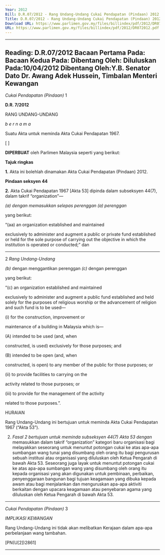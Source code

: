 ```yaml
---
Year: 2012
Bill: D.R.07/2012 - Rang Undang-Undang Cukai Pendapatan (Pindaan) 2012 (Lulus)
Title: D.R.07/2012 - Rang Undang-Undang Cukai Pendapatan (Pindaan) 2012 (Lulus)
Download URL: https://www.parlimen.gov.my/files/billindex/pdf/2012/DR072012.pdf
URL: https://www.parlimen.gov.my/files/billindex/pdf/2012/DR072012.pdf
---
```

---
Reading:
D.R.07/2012
Bacaan Pertama Pada:
Bacaan Kedua Pada:
Dibentang Oleh:
Diluluskan Pada:10/04/2012
Dibentang Oleh:Y.B. Senator Dato Dr. Awang Adek Hussein, Timbalan Menteri Kewangan
---

_Cukai Pendapatan (Pindaan)_ 1

**D.R. 7/2012**

RANG UNDANG-UNDANG

_b e r n a m a_

Suatu Akta untuk meminda Akta Cukai Pendapatan 1967.

[ ]

**DIPERBUAT** oleh Parlimen Malaysia seperti yang berikut:

**Tajuk ringkas**

**1.** Akta ini bolehlah dinamakan Akta Cukai Pendapatan (Pindaan)
2012.

**Pindaan seksyen 44**

**2.** Akta Cukai Pendapatan 1967 [Akta 53] dipinda dalam
subseksyen 44(7), dalam takrif “organization”—

_(a) dengan memasukkan selepas perenggan (a) perenggan_

yang berikut:

“(aa) an organization established and maintained

exclusively to administer and augment a public
or private fund established or held for the sole
purpose of carrying out the objective in which
the institution is operated or conducted;” dan


-----

2 _Rang Undang-Undang_

_(b)_ dengan menggantikan perenggan _(c)_ dengan perenggan

yang berikut:

“(c) an organization established and maintained

exclusively to administer and augment a public
fund established and held solely for the purposes
of religious worship or the advancement of
religion and such fund is to be used—

(i) for the construction, improvement or

maintenance of a building in Malaysia
which is—

(A) intended to be used (and, when

constructed, is used) exclusively
for those purposes; and

(B) intended to be open (and, when

constructed, is open) to any member
of the public for those purposes;
or

(ii) to provide facilities to carrying on the

activity related to those purposes; or

(iii) to provide for the management of the activity

related to those purposes.”.

HURAIAN

Rang Undang-Undang ini bertujuan untuk meminda Akta Cukai Pendapatan
1967 (“Akta 53”).

2. _Fasal 2 bertujuan untuk meminda subseksyen 44(7) Akta 53 dengan_
memasukkan dalam takrif “organization” kategori baru organisasi bagi melayakkan
seseorang untuk menuntut potongan cukai ke atas apa-apa sumbangan wang
tunai yang disumbang oleh orang itu bagi pengurusan sebuah institusi atau
organisasi yang diluluskan oleh Ketua Pengarah di bawah Akta 53. Seseorang
juga layak untuk menuntut potongan cukai ke atas apa-apa sumbangan wang
yang disumbang oleh orang itu kepada organisasi yang akan digunakan untuk
pembinaan, perbaikan, penyenggaraan bangunan bagi tujuan keagamaan yang
dibuka kepada awam atau bagi menjalankan dan menguruskan apa-apa aktiviti
berkaitan dengan upacara keagamaan atau penyebaran agama yang diluluskan
oleh Ketua Pengarah di bawah Akta 53.


-----

_Cukai Pendapatan (Pindaan)_ 3

_IMPLIKASI KEWANGAN_

Rang Undang-Undang ini tidak akan melibatkan Kerajaan dalam apa-apa
perbelanjaan wang tambahan.

[PN(U[2])2861]


-----

